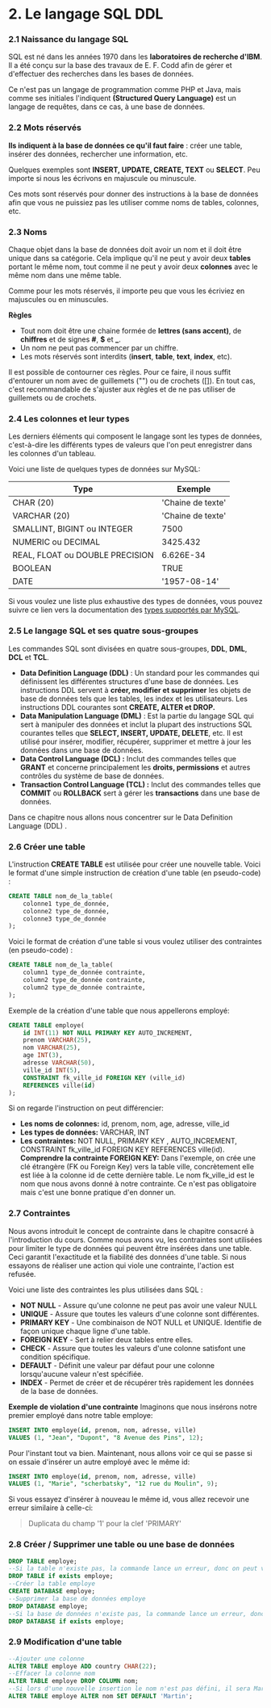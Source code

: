 # 2. Le langage SQL DDL



### 2.1 Naissance du langage SQL

SQL est né dans les années 1970 dans les **laboratoires de recherche d'IBM**. Il a été conçu sur la base des travaux de E. F. Codd afin de gérer et d'effectuer des recherches dans les bases de données.

Ce n'est pas un langage de programmation comme PHP et Java, mais comme ses initiales l'indiquent **(Structured Query Language)** est un langage de requêtes, dans ce cas, à une base de données.



### 2.2 Mots réservés

**Ils indiquent à la base de données ce qu'il faut faire** : créer une table, insérer des données, rechercher une information, etc.

Quelques exemples sont **INSERT, UPDATE, CREATE,  TEXT** ou **SELECT**. Peu importe si nous les écrivons en majuscule ou minuscule. 

Ces mots sont réservés pour donner des instructions à la base de données afin que vous ne puissiez pas les utiliser comme noms de tables, colonnes, etc.



### 2.3 Noms

Chaque objet dans la base de données doit avoir un nom et il doit être unique dans sa catégorie. Cela implique qu'il ne peut y avoir deux **tables** portant le même nom, tout comme il ne peut y avoir deux **colonnes** avec le même nom dans une même table.

Comme pour les mots réservés, il importe peu que vous les écriviez en majuscules ou en minuscules.

**Règles**

- Tout nom doit être une chaine formée de **lettres (sans accent)**, de **chiffres** et de signes **#**, **$** et **_**. 
- Un nom ne peut pas commencer par un chiffre.
- Les mots réservés sont interdits (**insert**, **table**,  **text**, **index**, etc).

Il est possible de contourner ces règles. Pour ce faire, il nous suffit d'entourer un nom avec de guillemets ("") ou de crochets ([]). En tout cas, c'est recommandable de s'ajuster aux règles et de ne pas utiliser de guillemets ou de crochets.



### 2.4 Les colonnes et leur types

Les derniers éléments qui composent le langage sont les types de données, c'est-à-dire les différents types de valeurs que l'on peut enregistrer dans les colonnes d'un tableau. 

Voici une liste de quelques types de données sur MySQL:

| Type                            | Exemple           |
| ------------------------------- | ----------------- |
| CHAR (20)                       | 'Chaine de texte' |
| VARCHAR (20)                    | 'Chaine de texte' |
| SMALLINT, BIGINT ou INTEGER     | 7500              |
| NUMERIC ou DECIMAL              | 3425.432          |
| REAL, FLOAT ou DOUBLE PRECISION | 6.626E-34         |
| BOOLEAN                         | TRUE              |
| DATE                            | '1957-08-14'      |

Si vous voulez une liste plus exhaustive des types de données, vous pouvez suivre ce lien vers la documentation des [types supportés par MySQL](https://dev.mysql.com/doc/refman/8.0/en/data-types.html).



### 2.5 Le langage SQL et ses quatre sous-groupes

Les commandes SQL sont divisées en quatre sous-groupes, **DDL**, **DML**, **DCL** et **TCL**.

- **Data Definition Language (DDL)** : 
  Un standard pour les commandes qui définissent les différentes structures d'une base de données. 
  Les instructions DDL servent à **créer, modifier et supprimer** les objets de base de données tels que les tables, les index et les utilisateurs. Les instructions DDL courantes sont **CREATE, ALTER et DROP.**
- **Data Manipulation Language (DML)** : 
  Est la partie du langage SQL qui sert à manipuler des données et inclut la plupart des instructions SQL courantes telles que **SELECT, INSERT, UPDATE, DELETE**, etc. Il est utilisé pour insérer, modifier, récupérer, supprimer et mettre à jour les données dans une base de données.
- **Data Control Language (DCL) :** 
  Inclut des commandes telles que **GRANT** et concerne principalement les **droits, permissions** et autres contrôles du système de base de données.
- **Transaction Control Language (TCL) :**
  Inclut des commandes telles que  **COMMIT** ou  **ROLLBACK**  sert à gérer les **transactions** dans une base de données. 

Dans ce chapitre nous allons nous concentrer sur le Data Definition Language (DDL) .



### 2.6 Créer une table

L'instruction **CREATE TABLE** est utilisée pour créer une nouvelle table. 
Voici le format d'une simple instruction de création d'une table (en pseudo-code) :

```sql
CREATE TABLE nom_de_la_table(
	colonne1 type_de_donnée,
    colonne2 type_de_donnée,
    colonne3 type_de_donnée
);
```

 Voici le format de création d'une table si vous voulez utiliser des contraintes (en pseudo-code) :

```sql
CREATE TABLE nom_de_la_table(
    column1 type_de_donnée contrainte,
    column2 type_de_donnée contrainte,
    column2 type_de_donnée contrainte,
);
```

Exemple de la création d'une table que nous appellerons employé:

```sql
CREATE TABLE employe(
    id INT(11) NOT NULL PRIMARY KEY AUTO_INCREMENT,
    prenom VARCHAR(25),
 	nom VARCHAR(25),
 	age INT(3),
 	adresse VARCHAR(50),
 	ville_id INT(5),
    CONSTRAINT fk_ville_id FOREIGN KEY (ville_id)
  	REFERENCES ville(id)
);
```


Si on regarde l'instruction on peut différencier:

- **Les noms de colonnes:**
  id,  prenom, nom, age, adresse, ville_id
- **Les types de données:**
  VARCHAR, INT
- **Les contraintes:**
  NOT NULL, PRIMARY KEY , AUTO_INCREMENT,  CONSTRAINT fk_ville_id FOREIGN KEY REFERENCES ville(id).
  **Comprendre la contrainte FOREIGN KEY:**
  Dans l'exemple, on crée une clé étrangère (FK ou Foreign Key) vers la table ville, concrètement elle est liée à la colonne id de cette dernière table. Le nom fk_ville_id est le nom que nous avons donné à notre contrainte. Ce n'est pas obligatoire mais c'est une bonne pratique d'en donner un.



### 2.7 Contraintes

Nous avons introduit le concept de contrainte dans le chapitre consacré à l'introduction du cours.
Comme nous avons vu, les contraintes sont utilisées pour limiter le type de données qui peuvent être insérées dans une table. Ceci garantit l'exactitude et la fiabilité des données d'une table. 
Si nous essayons de réaliser une action qui viole une contrainte, l'action est refusée.

Voici une liste des contraintes les plus utilisées dans SQL :

- **NOT NULL** - Assure qu'une colonne ne peut pas avoir une valeur NULL
- **UNIQUE** - Assure que toutes les valeurs d'une colonne sont différentes.
- **PRIMARY KEY** - Une combinaison de NOT NULL et UNIQUE. Identifie de façon unique chaque ligne d'une table.
- **FOREIGN KEY** - Sert à relier deux tables entre elles.
- **CHECK** - Assure que toutes les valeurs d'une colonne satisfont une condition spécifique.
- **DEFAULT** - Définit une valeur par défaut pour une colonne lorsqu'aucune valeur n'est spécifiée.
- **INDEX** - Permet de créer et de récupérer très rapidement les données de la base de données.

**Exemple de violation d'une contrainte**
Imaginons que nous insérons notre premier employé dans notre table employe:

```sql
INSERT INTO employe(id, prenom, nom, adresse, ville)
VALUES (1, "Jean", "Dupont", "8 Avenue des Pins", 12);
```

Pour l'instant tout va bien. Maintenant, nous allons voir ce qui se passe si on essaie d'insérer un autre employé avec le même id: 

```sql
INSERT INTO employe(id, prenom, nom, adresse, ville)
VALUES (1, "Marie", "scherbatsky", "12 rue du Moulin", 9);
```

Si vous essayez d'insérer à nouveau le même id, vous allez recevoir une erreur similaire à celle-ci:

>  Duplicata du champ '1' pour la clef 'PRIMARY' 



### 2.8 Créer / Supprimer une table ou une base de données

```sql
DROP TABLE employe;
--Si la table n'existe pas, la commande lance un erreur, donc on peut vérifier avant de supprimer la table
DROP TABLE if exists employe;
--Créer la table employe
CREATE DATABASE employe;
--Supprimer la base de données employe
DROP DATABASE employe;
--Si la base de données n'existe pas, la commande lance un erreur, donc on peut vérifier avant de supprimer la base de données
DROP DATABASE if exists employe;
```



### 2.9 Modification d'une table

```sql
--Ajouter une colonne
ALTER TABLE employe ADD country CHAR(22);
--Effacer la colonne nom
ALTER TABLE employe DROP COLUMN nom;
--Si lors d'une nouvelle insertion le nom n'est pas défini, il sera Martin par défaut
ALTER TABLE employe ALTER nom SET DEFAULT 'Martin';
```

